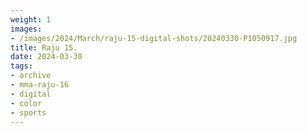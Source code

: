 ```yaml
---
weight: 1
images:
- /images/2024/March/raju-15-digital-shots/20240330-P1050917.jpg
title: Raju 15.
date: 2024-03-30
tags:
- archive
- mma-raju-16
- digital
- color
- sports
---
```

